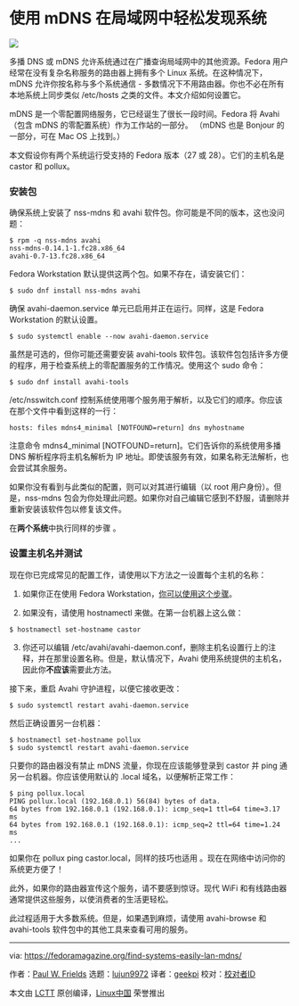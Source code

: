 使用 mDNS 在局域网中轻松发现系统
======

![](https://fedoramagazine.org/wp-content/uploads/2018/09/mDNS-816x345.jpg)

多播 DNS 或 mDNS 允许系统通过在广播查询局域网中的其他资源。Fedora 用户经常在没有复杂名称服务的路由器上拥有多个 Linux 系统。在这种情况下，mDNS 允许你按名称与多个系统通信  - 多数情况下不用路由器。你也不必在所有本地系统上同步类似 /etc/hosts 之类的文件。本文介绍如何设置它。

mDNS 是一个零配置网络服务，它已经诞生了很长一段时间。Fedora 将 Avahi （包含 mDNS 的零配置系统）作为工作站的一部分。 （mDNS 也是 Bonjour 的一部分，可在 Mac OS 上找到。）

本文假设你有两个系统运行受支持的 Fedora 版本（27 或 28）。它们的主机名是 castor 和 pollux。

### 安装包

确保系统上安装了 nss-mdns 和 avahi 软件包。你可能是不同的版本，这也没问题：
```
$ rpm -q nss-mdns avahi
nss-mdns-0.14.1-1.fc28.x86_64
avahi-0.7-13.fc28.x86_64

```

Fedora Workstation 默认提供这两个包。如果不存在，请安装它们：
```
$ sudo dnf install nss-mdns avahi

```

确保 avahi-daemon.service 单元已启用并正在运行。同样，这是 Fedora Workstation 的默认设置。
```
$ sudo systemctl enable --now avahi-daemon.service

```

虽然是可选的，但你可能还需要安装 avahi-tools 软件包。该软件包包括许多方便的程序，用于检查系统上的零配置服务的工作情况。使用这个 sudo 命令：
```
$ sudo dnf install avahi-tools

```

/etc/nsswitch.conf 控制系统使用哪个服务用于解析，以及它们的顺序。你应该在那个文件中看到这样的一行：
```
hosts: files mdns4_minimal [NOTFOUND=return] dns myhostname

```

注意命令 mdns4_minimal [NOTFOUND=return]。它们告诉你的系统使用多播 DNS 解析程序将主机名解析为 IP 地址。即使该服务有效，如果名称无法解析，也会尝试其余服务。

如果你没有看到与此类似的配置，则可以对其进行编辑（以 root 用户身份）。但是，nss-mdns 包会为你处理此问题。如果你对自己编辑它感到不舒服，请删除并重新安装该软件包以修复该文件。

在**两个系统**中执行同样的步骤 。

### 设置主机名并测试

现在你已完成常见的配置工作，请使用以下方法之一设置每个主机的名称：

  1. 如果你正在使用 Fedora Workstation，[你可以使用这个步骤][1]。

  2. 如果没有，请使用 hostnamectl 来做。在第一台机器上这么做：
```
$ hostnamectl set-hostname castor

```

  3. 你还可以编辑 /etc/avahi/avahi-daemon.conf，删除主机名设置行上的注释，并在那里设置名称。但是，默认情况下，Avahi 使用系统提供的主机名，因此你**不应该**需要此方法。

接下来，重启 Avahi 守护进程，以便它接收更改：
```
$ sudo systemctl restart avahi-daemon.service

```

然后正确设置另一台机器：
```
$ hostnamectl set-hostname pollux
$ sudo systemctl restart avahi-daemon.service

```

只要你的路由器没有禁止 mDNS 流量，你现在应该能够登录到 castor 并 ping 通另一台机器。你应该使用默认的 .local 域名，以便解析正常工作：
```
$ ping pollux.local
PING pollux.local (192.168.0.1) 56(84) bytes of data.
64 bytes from 192.168.0.1 (192.168.0.1): icmp_seq=1 ttl=64 time=3.17 ms
64 bytes from 192.168.0.1 (192.168.0.1): icmp_seq=2 ttl=64 time=1.24 ms
...

```

如果你在 pollux ping castor.local，同样的技巧也适用  。现在在网络中访问你的系统更方便了！

此外，如果你的路由器宣传这个服务，请不要感到惊讶。现代 WiFi 和有线路由器通常提供这些服务，以使消费者的生活更轻松。

此过程适用于大多数系统。但是，如果遇到麻烦，请使用 avahi-browse 和 avahi-tools 软件包中的其他工具来查看可用的服务。


--------------------------------------------------------------------------------

via: https://fedoramagazine.org/find-systems-easily-lan-mdns/

作者：[Paul W. Frields][a]
选题：[lujun9972](https://github.com/lujun9972)
译者：[geekpi](https://github.com/geekpi)
校对：[校对者ID](https://github.com/校对者ID)

本文由 [LCTT](https://github.com/LCTT/TranslateProject) 原创编译，[Linux中国](https://linux.cn/) 荣誉推出

[a]: https://fedoramagazine.org/author/pfrields/
[1]: https://fedoramagazine.org/set-hostname-fedora/
